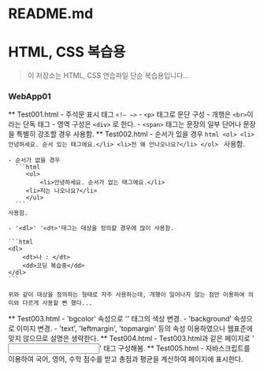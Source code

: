 # README.md

# HTML, CSS 복습용

> 이 저장소는 HTML, CSS 연습파일 단순 복습용입니다...

### WebApp01

** Test001.html
    - 주석문 표시 태그 `<!— —>`
    - `<p>` 태그로 문단 구성
    - 개행은 `<br>`이라는 단독 태그
    - 영역 구성은 `<div>` 로 한다.
    - `<span>` 태그는 문장의 일부 단어나 문장을 특별히 강조할 경우 사용함.
** Test002.html
    - 순서가 있을 경우 
      ```html
	<ol>
	    <li>안녕하세요. 순서 있는 태그에요.</li>
	    <li>전 왜 안나오나요?</li>
	</ol>
      ```
	사용함.

    - 순서가 없을 경우 
      ```html
         <ul>
             <li>안녕하세요. 순서가 없는 태그에요.</li>
	     <li>저는 나오나요?</li>
         </ul>
      ```
	사용함.

    - '<dl>' '<dt>'태그는 대상을 정의할 경우에 많이 사용함.

    ```html
    <dl>
    	<dt>나 : </dt>
    	<dd>코딩 복습중</dd>
    </dl>
    ```

    위와 같이 대상을 정의하는 형태로 자주 사용하는데, 개행이 일어나지 않는 점만 이용하여 의미와 다르게 사용할 뻔 했다...

** Test003.html
    - 'bgcolor' 속성으로 '<body>' 태그의 색상 변경.
    - 'background' 속성으로 이미지 변경.
    - 'text', 'leftmargin', 'topmargin' 등의 속성 이용하였으나 웹표준에 맞지 않으므로 설명은 생략한다.
** Test004.html
    - Test003.html과 같은 페이지로 '<input>' 태그 구성해봄.
** Test005.html
    - 자바스크립트를 이용하여 국어, 영어, 수학 점수를 받고 총점과 평균을 계산하여 페이지에 표시한다.